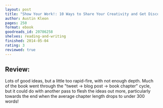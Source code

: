 ```yaml
---
layout: post
title: "Show Your Work!: 10 Ways to Share Your Creativity and Get Discovered"
author: Austin Kleon
pages: 250
format: ebook
goodreads_id: 20786258
shelves: reading-and-writing
finished: 2014-05-04
rating: 3
reviewed: true
---
```

## Review:
<div class="review">
Lots of good ideas, but a little too rapid-fire, with not enough depth. Much of the book went through the "tweet → blog post → book chapter" cycle, but it could do with another pass to flesh the ideas out more, particularly towards the end when the average chapter length drops to under 300 words!
</div>
